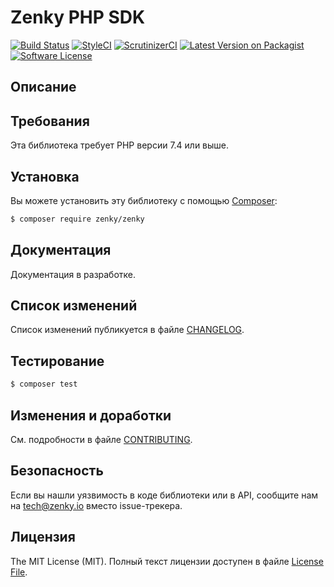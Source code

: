 # Zenky PHP SDK

[![Build Status][ico-travis]][link-travis]
[![StyleCI][ico-styleci]][link-styleci]
[![ScrutinizerCI][ico-scrutinizer]][link-scrutinizer]
[![Latest Version on Packagist][ico-version]][link-packagist]
[![Software License][ico-license]](LICENSE.md)

## Описание

## Требования

Эта библиотека требует PHP версии 7.4 или выше.

## Установка

Вы можете установить эту библиотеку с помощью [Composer](https://getcomposer.org):

``` bash
$ composer require zenky/zenky
```

## Документация

Документация в разработке.

## Список изменений

Список изменений публикуется в файле [CHANGELOG](CHANGELOG.md).

## Тестирование

``` bash
$ composer test
```

## Изменения и доработки

См. подробности в файле [CONTRIBUTING](CONTRIBUTING.md).

## Безопасность

Если вы нашли уязвимость в коде библиотеки или в API, сообщите нам на
[tech@zenky.io](mailto:tech@zenky.io) вместо issue-трекера.

## Лицензия

The MIT License (MIT). Полный текст лицензии доступен в файле [License File](LICENSE.md).

[ico-version]: https://poser.pugx.org/zenky/zenky/version?format=flat
[ico-license]: https://poser.pugx.org/zenky/zenky/license?format=flat
[ico-travis]: https://api.travis-ci.org/zenky/php-sdk.svg?branch=master
[ico-styleci]: https://styleci.io/repos/XXX/shield?branch=master&style=flat
[ico-scrutinizer]: https://scrutinizer-ci.com/g/zenky/php-sdk/badges/quality-score.png?b=master

[link-packagist]: https://packagist.org/packages/zenky/zenky
[link-travis]: https://travis-ci.org/zenky/php-sdk
[link-styleci]: https://styleci.io/repos/XXX
[link-scrutinizer]: https://scrutinizer-ci.com/g/zenky/php-sdk/
[link-author]: https://github.com/zenky
